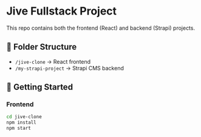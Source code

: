# Jive Fullstack Project

This repo contains both the frontend (React) and backend (Strapi) projects.

## 📁 Folder Structure

- `/jive-clone` → React frontend
- `/my-strapi-project` → Strapi CMS backend

## 🚀 Getting Started

### Frontend

```bash
cd jive-clone
npm install
npm start
